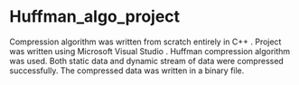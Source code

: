 # Huffman_algo_project

Compression algorithm was written from scratch entirely in C++ . 
Project was written using Microsoft Visual Studio .
Huffman compression algorithm was used. 
Both static data and dynamic stream of data were compressed successfully. 
The compressed data was written in a binary file.
